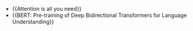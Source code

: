 - {{Attention is all you need}}
- {{BERT: Pre-training of Deep Bidirectional Transformers for Language Understanding}}